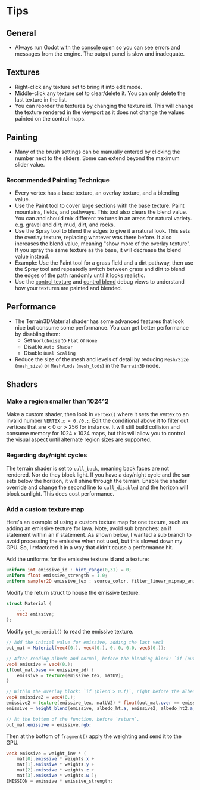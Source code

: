 Tips
======

## General

* Always run Godot with the [console](troubleshooting.md#use-the-console) open so you can see errors and messages from the engine. The output panel is slow and inadequate.

## Textures
* Right-click any texture set to bring it into edit mode.
* Middle-click any texture set to clear/delete it. You can only delete the last texture in the list.
* You can reorder the textures by changing the texture id. This will change the texture rendered in the viewport as it does not change the values painted on the control maps.

## Painting

* Many of the brush settings can be manually entered by clicking the number next to the sliders. Some can extend beyond the maximum slider value.

### Recommended Painting Technique
  * Every vertex has a base texture, an overlay texture, and a blending value.
  * Use the Paint tool to cover large sections with the base texture. Paint mountains, fields, and pathways. This tool also clears the blend value. You can and should mix different textures in an areas for natural variety. e.g. gravel and dirt; mud, dirt, and rocks.
  * Use the Spray tool to blend the edges to give it a natural look. This sets the overlay texture, replacing whatever was there before. It also increases the blend value, meaning "show more of the overlay texture". If you spray the same texture as the base, it will decrease the blend value instead.
  * Example: Use the Paint tool for a grass field and a dirt pathway, then use the Spray tool and repeatedly switch between grass and dirt to blend the edges of the path randomly until it looks realistic.
  * Use the [control texture](../api/class_terrain3dmaterial.rst#class-terrain3dmaterial-property-show-control-texture) and [control blend](../api/class_terrain3dmaterial.rst#class-terrain3dmaterial-property-show-control-blend) debug views to understand how your textures are painted and blended. 

## Performance
* The Terrain3DMaterial shader has some advanced features that look nice but consume some performance. You can get better performance by disabling them:
    * Set `WorldNoise` to `Flat` or `None`
	* Disable `Auto Shader`
	* Disable `Dual Scaling`
* Reduce the size of the mesh and levels of detail by reducing `Mesh/Size` (`mesh_size`) or `Mesh/Lods` (`mesh_lods`) in the `Terrain3D` node.

## Shaders

### Make a region smaller than 1024^2
Make a custom shader, then look in `vertex()` where it sets the vertex to an invalid number `VERTEX.x = 0./0.;`. Edit the conditional above it to filter out vertices that are < 0 or > 256 for instance. It will still build collision and consume memory for 1024 x 1024 maps, but this will allow you to control the visual aspect until alternate region sizes are supported.

### Regarding day/night cycles
The terrain shader is set to `cull_back`, meaning back faces are not rendered. Nor do they block light. If you have a day/night cycle and the sun sets below the horizon, it will shine through the terrain. Enable the shader override and change the second line to `cull_disabled` and the horizon will block sunlight. This does cost performance.

### Add a custom texture map

Here's an example of using a custom texture map for one texture, such as adding an emissive texture for lava. Note, avoid sub branches: an if statement within an if statement. As shown below, I wanted a sub branch to avoid processing the emissive when not used, but this slowed down my GPU. So, I refactored it in a way that didn't cause a performance hit.

Add the uniforms for the emissive texture id and a texture:
```glsl
uniform int emissive_id : hint_range(0,31) = 0;
uniform float emissive_strength = 1.0;
uniform sampler2D emissive_tex : source_color, filter_linear_mipmap_anisotropic;
```

Modify the return struct to house the emissive texture.

```glsl
struct Material {
	...
	vec3 emissive;
};
```

Modify `get_material()` to read the emissive texture.
```glsl
// Add the initial value for emissive, adding the last vec3
out_mat = Material(vec4(0.), vec4(0.), 0, 0, 0.0, vec3(0.));

// After reading albedo and normal, before the blending block: `if (out_mat.blend > 0.f)`
vec4 emissive = vec4(0.);
if(out_mat.base == emissive_id) {
	emissive = texture(emissive_tex, matUV);
}

// Within the overlay block: `if (blend > 0.f)`, right before the albedo/normal height_blend() calls
vec4 emissive2 = vec4(0.);
emissive2 = texture(emissive_tex, matUV2) * float(out_mat.over == emissive_id);
emissive = height_blend(emissive, albedo_ht.a, emissive2, albedo_ht2.a, out_mat.blend);

// At the bottom of the function, before `return`.
out_mat.emissive = emissive.rgb;
```

Then at the bottom of `fragment()` apply the weighting and send it to the GPU.
```glsl
vec3 emissive = weight_inv * (
	mat[0].emissive * weights.x +
	mat[1].emissive * weights.y +
	mat[2].emissive * weights.z +
	mat[3].emissive * weights.w );
EMISSION = emissive * emissive_strength;
```

